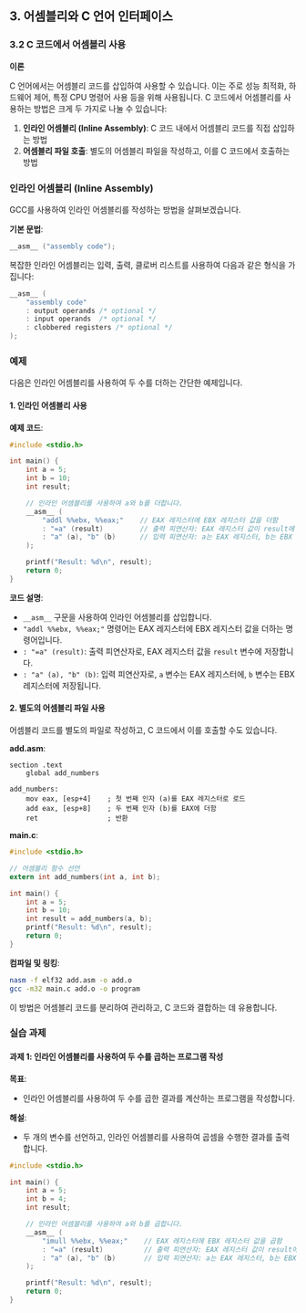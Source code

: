 ## 3. 어셈블리와 C 언어 인터페이스

### 3.2 C 코드에서 어셈블리 사용

**이론**

C 언어에서는 어셈블리 코드를 삽입하여 사용할 수 있습니다. 이는 주로 성능 최적화, 하드웨어 제어, 특정 CPU 명령어 사용 등을 위해 사용됩니다. C 코드에서 어셈블리를 사용하는 방법은 크게 두 가지로 나눌 수 있습니다:
1. **인라인 어셈블리 (Inline Assembly)**: C 코드 내에서 어셈블리 코드를 직접 삽입하는 방법
2. **어셈블리 파일 호출**: 별도의 어셈블리 파일을 작성하고, 이를 C 코드에서 호출하는 방법

### 인라인 어셈블리 (Inline Assembly)

GCC를 사용하여 인라인 어셈블리를 작성하는 방법을 살펴보겠습니다.

**기본 문법**:
```c
__asm__ ("assembly code");
```

복잡한 인라인 어셈블리는 입력, 출력, 클로버 리스트를 사용하여 다음과 같은 형식을 가집니다:
```c
__asm__ (
    "assembly code" 
    : output operands /* optional */
    : input operands  /* optional */
    : clobbered registers /* optional */
);
```

### 예제

다음은 인라인 어셈블리를 사용하여 두 수를 더하는 간단한 예제입니다.

#### 1. 인라인 어셈블리 사용

**예제 코드**:
```c
#include <stdio.h>

int main() {
    int a = 5;
    int b = 10;
    int result;

    // 인라인 어셈블리를 사용하여 a와 b를 더합니다.
    __asm__ (
        "addl %%ebx, %%eax;"    // EAX 레지스터에 EBX 레지스터 값을 더함
        : "=a" (result)         // 출력 피연산자: EAX 레지스터 값이 result에 저장됨
        : "a" (a), "b" (b)      // 입력 피연산자: a는 EAX 레지스터, b는 EBX 레지스터에 저장됨
    );

    printf("Result: %d\n", result);
    return 0;
}
```

**코드 설명**:
- `__asm__` 구문을 사용하여 인라인 어셈블리를 삽입합니다.
- `"addl %%ebx, %%eax;"` 명령어는 EAX 레지스터에 EBX 레지스터 값을 더하는 명령어입니다.
- `: "=a" (result)`: 출력 피연산자로, EAX 레지스터 값을 `result` 변수에 저장합니다.
- `: "a" (a), "b" (b)`: 입력 피연산자로, `a` 변수는 EAX 레지스터에, `b` 변수는 EBX 레지스터에 저장됩니다.

#### 2. 별도의 어셈블리 파일 사용

어셈블리 코드를 별도의 파일로 작성하고, C 코드에서 이를 호출할 수도 있습니다.

**add.asm**:
```assembly
section .text
    global add_numbers

add_numbers:
    mov eax, [esp+4]    ; 첫 번째 인자 (a)를 EAX 레지스터로 로드
    add eax, [esp+8]    ; 두 번째 인자 (b)를 EAX에 더함
    ret                 ; 반환
```

**main.c**:
```c
#include <stdio.h>

// 어셈블리 함수 선언
extern int add_numbers(int a, int b);

int main() {
    int a = 5;
    int b = 10;
    int result = add_numbers(a, b);
    printf("Result: %d\n", result);
    return 0;
}
```

**컴파일 및 링킹**:
```sh
nasm -f elf32 add.asm -o add.o
gcc -m32 main.c add.o -o program
```

이 방법은 어셈블리 코드를 분리하여 관리하고, C 코드와 결합하는 데 유용합니다.

### 실습 과제

#### 과제 1: 인라인 어셈블리를 사용하여 두 수를 곱하는 프로그램 작성

**목표**:
- 인라인 어셈블리를 사용하여 두 수를 곱한 결과를 계산하는 프로그램을 작성합니다.

**해설**:
- 두 개의 변수를 선언하고, 인라인 어셈블리를 사용하여 곱셈을 수행한 결과를 출력합니다.

```c
#include <stdio.h>

int main() {
    int a = 5;
    int b = 4;
    int result;

    // 인라인 어셈블리를 사용하여 a와 b를 곱합니다.
    __asm__ (
        "imull %%ebx, %%eax;"    // EAX 레지스터에 EBX 레지스터 값을 곱함
        : "=a" (result)          // 출력 피연산자: EAX 레지스터 값이 result에 저장됨
        : "a" (a), "b" (b)       // 입력 피연산자: a는 EAX 레지스터, b는 EBX 레지스터에 저장됨
    );

    printf("Result: %d\n", result);
    return 0;
}
```

